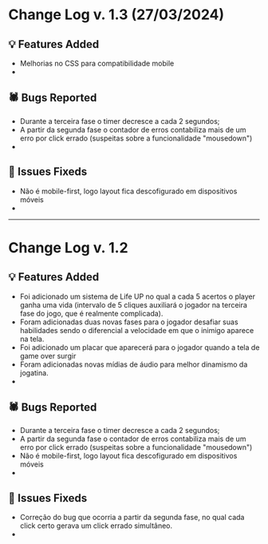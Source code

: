 # Change Log v. 1.3 (27/03/2024)


## 💡 Features Added

- Melhorias no CSS para compatibilidade mobile
-

## 🕷️ Bugs Reported

- Durante a terceira fase o timer decresce a cada 2 segundos;
- A partir da segunda fase o contador de erros contabiliza mais de um erro por click errado (suspeitas sobre a funcionalidade "mousedown")
-

## 🔧 Issues Fixeds

- Não é mobile-first, logo layout fica descofigurado em dispositivos móveis
-

---------------------------------------------------------

# Change Log v. 1.2


## 💡 Features Added

- Foi adicionado um sistema de Life UP no qual a cada 5 acertos o player ganha uma vida (intervalo de 5 cliques auxiliará o jogador na terceira fase do jogo, que é realmente complicada).
- Foram adicionadas duas novas fases para o jogador desafiar suas habilidades sendo o diferencial a velocidade em que o inimigo aparece na tela.
- Foi adicionado um placar que aparecerá para o jogador quando a tela de game over surgir
- Foram adicionadas novas mídias de áudio para melhor dinamismo da jogatina.
-


## 🕷️ Bugs Reported

- Durante a terceira fase o timer decresce a cada 2 segundos;
- A partir da segunda fase o contador de erros contabiliza mais de um erro por click errado (suspeitas sobre a funcionalidade "mousedown")
- Não é mobile-first, logo layout fica descofigurado em dispositivos móveis
-


## 🔧 Issues Fixeds

- Correção do bug que ocorria a partir da segunda fase, no qual cada click certo gerava um click errado simultâneo.
-
